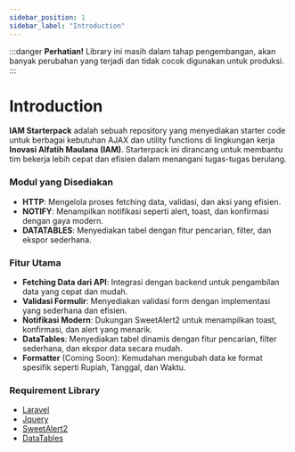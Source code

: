 ```yaml
---
sidebar_position: 1
sidebar_label: "Introduction"
---
```


:::danger
**Perhatian!** Library ini masih dalam tahap pengembangan, akan banyak perubahan yang terjadi dan tidak cocok digunakan untuk produksi.
:::

# Introduction

**IAM Starterpack** adalah sebuah repository yang menyediakan starter code untuk berbagai kebutuhan AJAX dan utility functions di lingkungan kerja **Inovasi Alfatih Maulana (IAM)**. Starterpack ini dirancang untuk membantu tim bekerja lebih cepat dan efisien dalam menangani tugas-tugas berulang.


### Modul yang Disediakan
- **HTTP**: Mengelola proses fetching data, validasi, dan aksi yang efisien.
- **NOTIFY**: Menampilkan notifikasi seperti alert, toast, dan konfirmasi dengan gaya modern.
- **DATATABLES**: Menyediakan tabel dengan fitur pencarian, filter, dan ekspor sederhana.

### Fitur Utama
- **Fetching Data dari API**: Integrasi dengan backend untuk pengambilan data yang cepat dan mudah.
- **Validasi Formulir**: Menyediakan validasi form dengan implementasi yang sederhana dan efisien.
- **Notifikasi Modern**: Dukungan SweetAlert2 untuk menampilkan toast, konfirmasi, dan alert yang menarik.
- **DataTables**: Menyediakan tabel dinamis dengan fitur pencarian, filter sederhana, dan ekspor data secara mudah.
- **Formatter** (Coming Soon): Kemudahan mengubah data ke format spesifik seperti Rupiah, Tanggal, dan Waktu.

### Requirement Library

- [Laravel](https://laravel.com/)
- [Jquery](https://jquery.com/)
- [SweetAlert2](https://sweetalert2.github.io/)
- [DataTables](https://datatables.net/)

